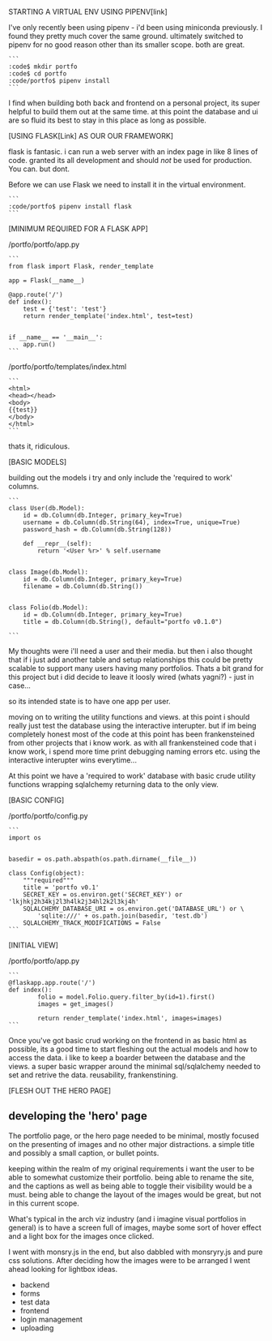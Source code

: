 STARTING A VIRTUAL ENV USING PIPENV[link]

I've only recently been using pipenv - i'd been using miniconda previously. I found they pretty much cover the same ground. ultimately switched to pipenv for no good reason other than its smaller scope. both are great.

    ```
    :code$ mkdir portfo
    :code$ cd portfo
    :code/portfo$ pipenv install
    ```

I find when building both back and frontend on a personal project, its super helpful to build them out at the same time. at this point the database and ui are so fluid its best to stay in this place as long as possible.

[USING FLASK[Link] AS OUR OUR FRAMEWORK]

flask is fantasic. i can run a web server with an index page in like 8 lines of code. granted its all development and should *not* be used for production. You can. but dont.

Before we can use Flask we need to install it in the virtual environment.

    ```
    :code/portfo$ pipenv install flask
    ```

[MINIMUM REQUIRED FOR A FLASK APP]

/portfo/portfo/app.py

    ```
    from flask import Flask, render_template

    app = Flask(__name__)

    @app.route('/')
    def index():
        test = {'test': 'test'}
        return render_template('index.html', test=test)


    if __name__ == '__main__':
        app.run()
    ```

/portfo/portfo/templates/index.html

    ```
    <html>
    <head></head>
    <body>
    {{test}}
    </body>
    </html>
    ```

thats it, ridiculous.

[BASIC MODELS]

building out the models i try and only include the 'required to work' columns.

    ```
    class User(db.Model):
        id = db.Column(db.Integer, primary_key=True)
        username = db.Column(db.String(64), index=True, unique=True)
        password_hash = db.Column(db.String(128))

        def __repr__(self):
            return '<User %r>' % self.username


    class Image(db.Model):
        id = db.Column(db.Integer, primary_key=True)
        filename = db.Column(db.String())


    class Folio(db.Model):
        id = db.Column(db.Integer, primary_key=True)
        title = db.Column(db.String(), default="portfo v0.1.0")

    ```

My thoughts were i'll need a user and their media. but then i also thought that if i just add another table and setup relationships this could be pretty scalable to support many users having many portfolios. Thats a bit grand for this project but i did decide to leave it loosly wired (whats yagni?) - just in case...

so its intended state is to have one app per user.

moving on to writing the utility functions and views. at this point i should really just test the database using the interactive interupter. but if im being completely honest most of the code at this point has been frankensteined from other projects that i know work. as with all frankensteined code that i know work, i spend more time print debugging naming errors etc. using the interactive interupter wins everytime...

At this point we have a 'required to work' database with basic crude utility functions wrapping sqlalchemy returning data to the only view.

[BASIC CONFIG]

/portfo/portfo/config.py

    ```
    import os


    basedir = os.path.abspath(os.path.dirname(__file__))

    class Config(object):
        """required"""
        title = 'portfo v0.1'
        SECRET_KEY = os.environ.get('SECRET_KEY') or 'lkjhkj2h34kj2l3h4lk2j34hl2k2l3kj4h'
        SQLALCHEMY_DATABASE_URI = os.environ.get('DATABASE_URL') or \
            'sqlite:///' + os.path.join(basedir, 'test.db')
        SQLALCHEMY_TRACK_MODIFICATIONS = False
    ```

[INITIAL VIEW]

/portfo/portfo/app.py

    ```
    @flaskapp.app.route('/')
    def index():
            folio = model.Folio.query.filter_by(id=1).first()
            images = get_images()

            return render_template('index.html', images=images)
    ```

Once you've got basic crud working on the frontend in as basic html as possible, its a good time to start fleshing out the actual models and how to access the data. i like to keep a boarder between the database and the views. a super basic wrapper around the minimal sql/sqlalchemy needed to set and retrive the data. reusability, frankenstining.

[FLESH OUT THE HERO PAGE]

developing the 'hero' page
--
The portfolio page, or the hero page needed to be minimal, mostly focused on the presenting of images and no other major distractions. a simple title and possibly a small caption, or bullet points.

keeping within the realm of my original requirements i want the user to be able to somewhat customize their portfolio. being able to rename the site, and the captions as well as being able to toggle their visibility would be a must. being able to change the layout of the images would be great, but not in this current scope.

What's typical in the arch viz industry (and i imagine visual portfolios in general) is to have a screen full of images, maybe some sort of hover effect and a light box for the images once clicked.

I went with monsry.js in the end, but also dabbled with monsryry.js and pure css solutions. After deciding how the images were to be arranged I went ahead looking for lightbox ideas.


* backend
* forms
* test data
* frontend
* login management
* uploading
